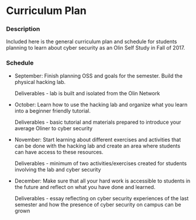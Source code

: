 # Curriculum Plan

### Description

Included here is the general curriculum plan and schedule for students planning to learn about cyber security as an Olin Self Study in Fall of 2017. 


### Schedule

* September: Finish planning OSS and goals for the semester. Build the physical hacking lab. 

  Deliverables - 
    lab is built and isolated from the Olin Network
    
* October: Learn how to use the hacking lab and organize what you learn into a beginner friendly tutorial.

  Deliverables -
    basic tutorial and materials prepared to introduce your average Oliner to cyber security
    
* November: Start learning about different exercises and activities that can be done with the hacking lab and create an area where students can have access to these resources.

  Deliverables - 
    minimum of two activities/exercises created for students involving the lab and cyber security
    
* December: Make sure that all your hard work is accessible to students in the future and reflect on what you have done and learned.

  Deliverables -
    essay reflecting on cyber security experiences of the last semester and how the presence of cyber security on campus can be grown
